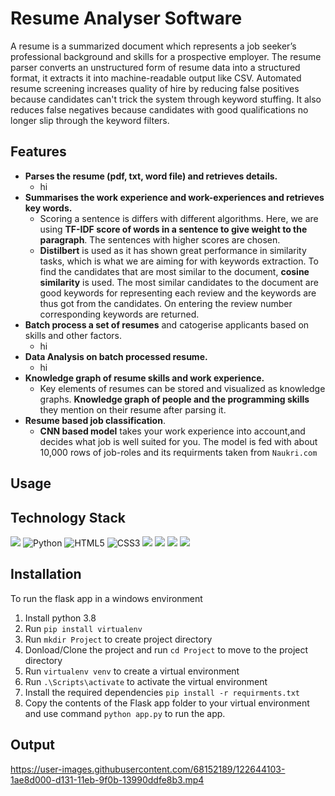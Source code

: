 # Resume Analyser Software
A resume is a summarized document which represents a job seeker’s professional background and skills for a prospective employer. The resume parser converts an unstructured form of resume data into a structured format, it extracts it into machine-readable output like CSV. Automated resume screening increases quality of hire by reducing false positives because candidates can't trick the system through keyword stuffing. It also reduces false negatives because candidates with good qualifications no longer slip through the keyword filters.

## Features
 * **Parses the resume (pdf, txt, word file) and retrieves details.**
    * hi
 * **Summarises the work experience and  work-experiences and retrieves key words.**
    * Scoring a sentence is differs with different algorithms. Here, we are using **TF-IDF score of words in a sentence to give weight to the paragraph**. The sentences with higher scores are chosen.
    * **Distilbert** is used as it has shown great performance in similarity tasks, which is what we are aiming for with keywords extraction. To find the candidates that are most similar to the document, **cosine similarity** is used. The most similar candidates to the document are good keywords for representing each review and the keywords are thus got from the candidates. On entering the review number corresponding keywords are returned.
 * **Batch process a set of resumes** and catogerise applicants based on skills and other factors.
    * hi
 * **Data Analysis on batch processed resume.**
    * hi
 * **Knowledge graph of resume skills and work experience.**
    *  Key elements of resumes can be stored and visualized as knowledge graphs. **Knowledge graph of people and the programming skills** they mention on their resume after parsing it.
 * **Resume based job classification**.
    * **CNN based model** takes your work experience into account,and decides what job is well suited for you. The model is fed with about 10,000 rows of job-roles and its  requirments taken from ```Naukri.com```

## Usage
## Technology Stack
<p float="left">
  <img src="https://img.shields.io/badge/Visual_Studio_Code-0078D4?style=for-the-badge&logo=visual%20studio%20code&logoColor=white" />
  <img alt="Python" src="https://img.shields.io/badge/python-%2314354C.svg?style=for-the-badge&logo=python&logoColor=white"/>
  <img alt="HTML5" src="https://img.shields.io/badge/html5-%23E34F26.svg?style=for-the-badge&logo=html5&logoColor=white"/>
  <img alt="CSS3" src="https://img.shields.io/badge/css3-%231572B6.svg?style=for-the-badge&logo=css3&logoColor=white"/>
   <img src="https://img.shields.io/badge/Bootstrap-563D7C?style=for-the-badge&logo=bootstrap&logoColor=white" />
  <img src="https://img.shields.io/badge/JavaScript-323330?style=for-the-badge&logo=javascript&logoColor=F7DF1E"/>
  <img src="https://img.shields.io/badge/Flask-000000?style=for-the-badge&logo=flask&logoColor=white" />
  <img src="https://img.shields.io/badge/Canva-%2300C4CC.svg?&style=for-the-badge&logo=Canva&logoColor=white" />
 </p>

## Installation
To run the flask app in a  windows environment
 1. Install python 3.8
 2. Run ```pip install virtualenv```
 3. Run ```mkdir Project``` to create project directory
 4. Donload/Clone the project and run ```cd Project``` to move to the project directory
 5. Run ```virtualenv venv``` to create a virtual environment
 6. Run ```.\Scripts\activate```  to activate the virtual environment
 7. Install the required dependencies ```pip install -r requirments.txt```
 8. Copy the contents of the Flask app folder to your virtual environment and use command ```python app.py``` to run the app.  

## Output
  
https://user-images.githubusercontent.com/68152189/122644103-1ae8d000-d131-11eb-9f0b-13990ddfe8b3.mp4

